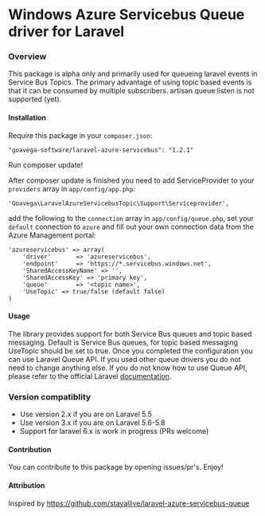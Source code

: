 Windows Azure Servicebus Queue driver for Laravel
=================================================
### Overview
This package is alpha only and primarily used for queueing laravel events in Service Bus Topics. The primary advantage of using topic based events is that it can be consumed by multiple subscribers. artisan queue:listen is not supported (yet).
#### Installation

Require this package in your `composer.json`:

	"goavega-software/laravel-azure-servicebus": "1.2.1"

Run composer update!

After composer update is finished you need to add ServiceProvider to your `providers` array in `app/config/app.php`:

	'Goavega\LaravelAzureServicebusTopic\Support\Serviceprovider',

add the following to the `connection` array in `app/config/queue.php`, set your `default` connection to `azure` and fill out your own connection data from the Azure Management portal:

	'azureservicebus' => array(
        'driver'       => 'azureservicebus',
        'endpoint'     => 'https://*.servicebus.windows.net',
        'SharedAccessKeyName' => '',
        'SharedAccessKey' => 'primary key',
        'queue'        => '<topic name>',
        'UseTopic' => true/false (default false)
    )

#### Usage
The library provides support for both Service Bus queues and topic based messaging. Default is Service Bus queues, for topic based messaging UseTopic should be set to true.
Once you completed the configuration you can use Laravel Queue API. If you used other queue drivers you do not need to change anything else. If you do not know how to use Queue API, please refer to the official Laravel [documentation](http://laravel.com/docs/queues).

### Version compatiblity
* Use version 2.x if you are on Laravel 5.5
* Use version 3.x if you are on Laravel 5.6-5.8
* Support for laravel 6.x is work in progress (PRs welcome)
#### Contribution

You can contribute to this package by opening issues/pr's. Enjoy!

#### Attribution
Inspired by https://github.com/stayallive/laravel-azure-servicebus-queue
